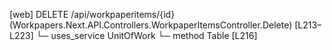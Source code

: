 [web] DELETE /api/workpaperitems/{id}  (Workpapers.Next.API.Controllers.WorkpaperItemsController.Delete)  [L213–L223]
  └─ uses_service UnitOfWork
    └─ method Table [L216]

